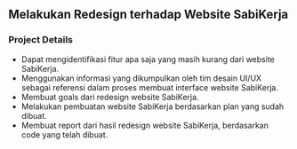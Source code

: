 ## Melakukan Redesign terhadap Website SabiKerja
### Project Details 
  - Dapat mengidentifikasi fitur apa saja yang masih kurang dari website SabiKerja.
  - Menggunakan informasi yang dikumpulkan oleh tim desain UI/UX sebagai referensi dalam proses membuat interface website SabiKerja.
  - Membuat goals dari redesign website SabiKerja.
  - Melakukan pembuatan website SabiKerja berdasarkan plan yang sudah dibuat.
  - Membuat report dari hasil redesign website SabiKerja, berdasarkan code yang telah dibuat.

